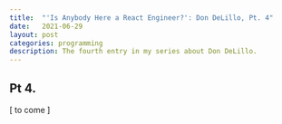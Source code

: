 ```yaml
---
title:  "'Is Anybody Here a React Engineer?': Don DeLillo, Pt. 4"
date:   2021-06-29
layout: post
categories: programming
description: The fourth entry in my series about Don DeLillo.
---
```


## Pt 4.

[ to come ]